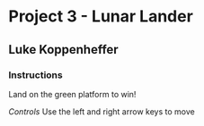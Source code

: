 # Project 3 - Lunar Lander
## Luke Koppenheffer

### Instructions
Land on the green platform to win!

*Controls*
Use the left and right arrow keys to move
